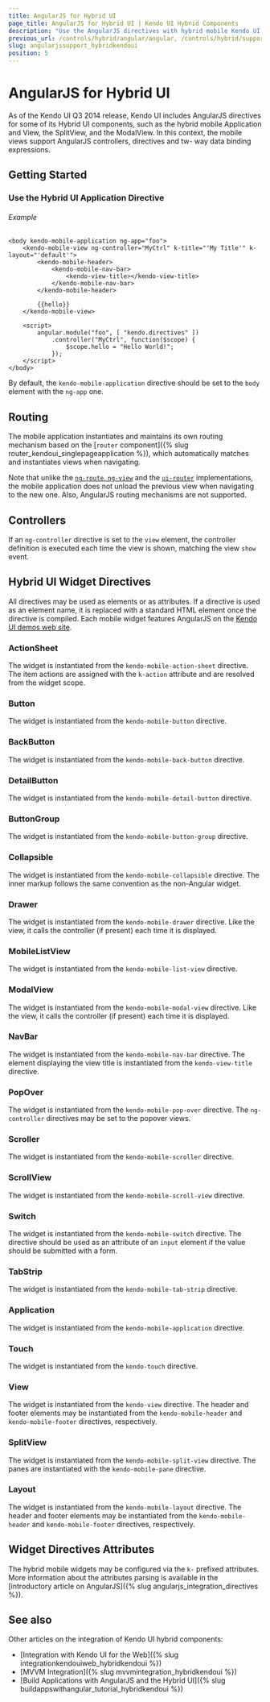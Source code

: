 ```yaml
---
title: AngularJS for Hybrid UI
page_title: AngularJS for Hybrid UI | Kendo UI Hybrid Components
description: "Use the AngularJS directives with hybrid mobile Kendo UI components."
previous_url: /controls/hybrid/angular/angular, /controls/hybrid/support/angular/angular
slug: angularjssupport_hybridkendoui
position: 5
---
```


# AngularJS for Hybrid UI

As of the Kendo UI Q3 2014 release, Kendo UI includes AngularJS directives for some of its Hybrid UI components, such as the hybrid mobile Application and View, the SplitView, and the ModalView. In this context, the mobile views support AngularJS controllers, directives and tw- way data binding expressions.

## Getting Started

### Use the Hybrid UI Application Directive

###### Example

    <body kendo-mobile-application ng-app="foo">
        <kendo-mobile-view ng-controller="MyCtrl" k-title="'My Title'" k-layout="'default'">
            <kendo-mobile-header>
                <kendo-mobile-nav-bar>
                    <kendo-view-title></kendo-view-title>
                </kendo-mobile-nav-bar>
            </kendo-mobile-header>

            {{hello}}
        </kendo-mobile-view>

        <script>
            angular.module("foo", [ "kendo.directives" ])
                .controller("MyCtrl", function($scope) {
                    $scope.hello = "Hello World!";
                });
        </script>
    </body>

By default, the `kendo-mobile-application` directive should be set to the `body` element with the `ng-app` one.

## Routing

The mobile application instantiates and maintains its own routing mechanism based on the [`router` component]({% slug router_kendoui_singlepageapplication %}), which automatically matches and instantiates views when navigating.

Note that unlike the [`ng-route`, `ng-view`](https://docs.angularjs.org/api/ngRoute) and the [`ui-router`](https://github.com/angular-ui/ui-router) implementations, the mobile application does not unload the previous view when navigating to the new one. Also, AngularJS routing mechanisms are not supported.

## Controllers

If an `ng-controller` directive is set to the `view` element, the controller definition is executed each time the view is shown, matching the view `show`
event.

## Hybrid UI Widget Directives

All directives may be used as elements or as attributes. If a directive is used as an element name, it is replaced with a standard HTML element once the directive is compiled. Each mobile widget features AngularJS on the [Kendo UI demos web site](http://demos.telerik.com/kendo-ui/).

### ActionSheet

The widget is instantiated from the `kendo-mobile-action-sheet` directive. The item actions are assigned with the `k-action` attribute and are resolved from the widget scope.

### Button

The widget is instantiated from the `kendo-mobile-button` directive.

### BackButton

The widget is instantiated from the `kendo-mobile-back-button` directive.

### DetailButton

The widget is instantiated from the `kendo-mobile-detail-button` directive.

### ButtonGroup

The widget is instantiated from the `kendo-mobile-button-group` directive.

### Collapsible

The widget is instantiated from the `kendo-mobile-collapsible` directive. The inner markup follows the same convention as the non-Angular widget.

### Drawer

The widget is instantiated from the `kendo-mobile-drawer` directive. Like the view, it calls the controller (if present) each time it is displayed.

### MobileListView

The widget is instantiated from the `kendo-mobile-list-view` directive.

### ModalView

The widget is instantiated from the `kendo-mobile-modal-view` directive. Like the view, it calls the controller (if present) each time it is displayed.

### NavBar

The widget is instantiated from the `kendo-mobile-nav-bar` directive. The element displaying the view title is instantiated from the `kendo-view-title` directive.

### PopOver

The widget is instantiated from the `kendo-mobile-pop-over` directive. The `ng-controller` directives may be set to the popover views.

### Scroller

The widget is instantiated from the `kendo-mobile-scroller` directive.

### ScrollView

The widget is instantiated from the `kendo-mobile-scroll-view` directive.

### Switch

The widget is instantiated from the `kendo-mobile-switch` directive. The directive should be used as an attribute of an `input` element if the value should be submitted with a form.

### TabStrip

The widget is instantiated from the `kendo-mobile-tab-strip` directive.

### Application

The widget is instantiated from the `kendo-mobile-application` directive.

### Touch

The widget is instantiated from the `kendo-touch` directive.

### View

The widget is instantiated from the `kendo-view` directive. The header and footer elements may be instantiated from the `kendo-mobile-header` and `kendo-mobile-footer` directives, respectively.

### SplitView

The widget is instantiated from the `kendo-mobile-split-view` directive. The panes are instantiated with the `kendo-mobile-pane` directive.

### Layout

The widget is instantiated from the `kendo-mobile-layout` directive. The header and footer elements may be instantiated from the `kendo-mobile-header` and `kendo-mobile-footer` directives, respectively.

## Widget Directives Attributes

The hybrid mobile widgets may be configured via the `k-` prefixed attributes. More information about the attributes parsing is available in the [introductory article on AngularJS]({% slug angularjs_integration_directives %}).

## See also

Other articles on the integration of Kendo UI hybrid components:

* [Integration with Kendo UI for the Web]({% slug integrationkendouiweb_hybridkendoui %})
* [MVVM Integration]({% slug mvvmintegration_hybridkendoui %})
* [Build Applications with AngularJS and the Hybrid UI]({% slug buildappswithangular_tutorial_hybridkendoui %})
